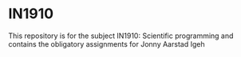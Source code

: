 # IN1910
This repository is for the subject IN1910: Scientific programming and contains the obligatory assignments for Jonny Aarstad Igeh
